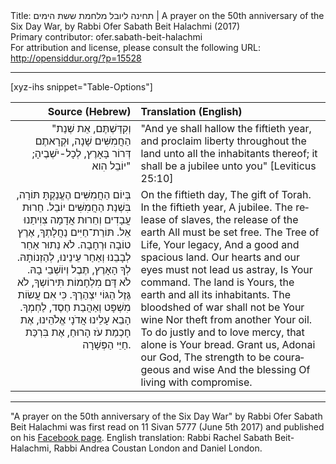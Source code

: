 <html>
<head></head>
<body>
Title: תחינה ליובל מלחמת ששת הימים | A prayer on the 50th anniversary of the Six Day War, by Rabbi Ofer Sabath Beit Halachmi (2017)<br />
Primary contributor: ofer.sabath-beit-halachmi<br />
For attribution and license, please consult the following URL: <a href="http://opensiddur.org/?p=15528">http://opensiddur.org/?p=15528</a>
<p />
<hr />

[xyz-ihs snippet="Table-Options"]<table style="margin-left: auto; margin-right: auto;" class="draggable">
<thead><tr><th id="x" style="text-align: right;">Source (Hebrew)</th><th style="text-align: left;">Translation (English)</th></tr></thead>
<tbody>
<tr><td style="vertical-align:top;">
<div class="liturgy" lang="he" style="text-align: right;">
"וְקִדַּשְׁתֶּם, אֵת שְׁנַת הַחֲמִשִּׁים שָׁנָה, וּקְרָאתֶם דְּרוֹר בָּאָרֶץ, לְכָל-יֹשְׁבֶיהָ; יוֹבֵל הִוא"
</span></div></td>

<td style="vertical-align:top;"><div class="english" lang="en">
"And ye shall hallow the fiftieth year, and proclaim liberty throughout the land unto all the inhabitants thereof; it shall be a jubilee unto you" [Leviticus 25:10]
</div></td>
</tr>


<tr><td style="vertical-align:top;">
<div class="liturgy" lang="he" style="text-align: right;">
בְּיוֹם הַחֲמִשִּׁים 
הֶעֱנַקְתָּ תּוֹרָה, 
בִּשְׁנַת הַחֲמִשִּׁים 
יוֹבֵל.
חֵרוּת עֲבָדִים וְחֵרוּת אֲדָמָה 
צִוִיתַנוּ אֵל.
תּוֹרַת־חַיִּים נַחֲלָתְךָ, 
אֶרֶץ טוֹבָה וּרְחָבָה. 
לֹא נַתוּר אַחַר לְבָבֵנוּ וְאַחַר עֵינֵינוּ, 
לְהַזְנוֹתָהּ.
לְךָ הָאָרֶץ, תֶּבֶל וְיוֹשְׁבֵי בָהּ. 
לֹא דָּם מִלְחָמוֹת תִּירוֹשְךָ, 
לֹא גֶּזֶל הַגּוֹי יִצְהַרֶךָ. 
כִּי אִם עֲשׂוֹת מִשְׁפָּט וְאַהֲבַת חֶסֶד, לַחְמְךָ.
הָבֵא עָלֵינוּ אֲדֹנָי אֱלֹהֵינוּ, 
אֶת חָכְמַת עֹז הָרוּחַ,
אֶת בִּרְכַּת 
חַיֵּי הַפְּשָׁרָה.
</span></div></td>

<td style="vertical-align:top;"><div class="english" lang="en">
On the fiftieth day,
The gift of Torah.
In the fiftieth year, 
A jubilee.
The release of slaves, the release of the earth
All must be set free.
The Tree of Life, Your legacy,
And a good and spacious land.
Our hearts and our eyes must not lead us astray,
Is Your command.
The land is Yours, the earth and all its inhabitants.
The bloodshed of war shall not be Your wine
Nor theft from another Your oil.
To do justly and to love mercy, that alone is Your bread.
Grant us, Adonai our God,
The strength to be courageous and wise
And the blessing
Of living with compromise.
</div></td>
</tr>
</tbody></table>

<hr />

"A prayer on the 50th anniversary of the Six Day War" by Rabbi Ofer Sabath Beit Halachmi was first read on 11 Sivan 5777 (June 5th 2017) and published on his <a href="https://www.facebook.com/rabbiofer/posts/10207863997432679">Facebook page</a>. English translation: Rabbi Rachel Sabath Beit-Halachmi, Rabbi Andrea Coustan London and Daniel London.
</body>
</html>